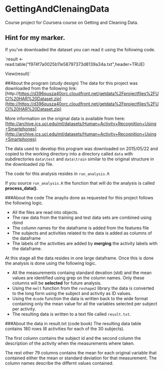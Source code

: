 # GettingAndClenaingData
Course project for Coursera course on Getting and Cleaning Data.

## Hint for my marker.
If you've downloaded the dataset you can read it using the following code.

`result <- read.table("f974f7a0025b11e58797373d8139a34a.txt",header=TRUE)

View(result)`

##About the program (study design)
The data for this project was downloaded from the following link:
[http://https://d396qusza40orc.cloudfront.net/getdata%2Fprojectfiles%2FUCI%20HAR%20Dataset.zip](http://https://d396qusza40orc.cloudfront.net/getdata%2Fprojectfiles%2FUCI%20HAR%20Dataset.zip)

More information on the original data is available from here:
[http://archive.ics.uci.edu/ml/datasets/Human+Activity+Recognition+Using+Smartphones](http://archive.ics.uci.edu/ml/datasets/Human+Activity+Recognition+Using+Smartphones)

The data used to develop this program was downloaded on 2015/05/22 and copied to the working directory into a directory called `data` with subdirectories `data\test` and `data\train` similar to the original structure in the downloaded zip file.

The code for this analysis resides in `run_analysis.R`

If you source `run_analysis.R` the function that will do the analysis is called **process_data()**.

###About the code
The anaylis done as requested for this project follows the following logic.

- All the files are read into objects.
- The raw data from the training and test data sets are combined using rbind
- The column names for the dataframe is added from the features file
- The subjects and activities related to the data is added as columns of the dataframe
- The labels of the activities are added by **merging** the activity labels with the dataframe.  

At this stage all the data resides in one large dataframe. Once this is done the analysis is done using the following logic.

- All the measurements containg standard devation (std) and the mean values are identified using grep on the column names. Only these columns will be **selected** for future analysis.
- Using the `melt` function from the `reshape2` library the data is converted to the long form using the subject and activity as ID values.
- Using the `dcode` function the data is written back to the wide format containing only the mean value for all the variables selected per subject per activity.
- The resulting data is written to a text file called `result.txt`.


###About the data in result.txt (code book)
The resulting data table contains 180 rows (6 activities for each of the 30 subjects). 

The first column contains the subject id and the second column the description of the activity when the measurements where taken. 

The rest other 79 columns contains the mean for each original variable that contained either the mean or standard deviation for that measurement. The column names describe the differnt values contained.








